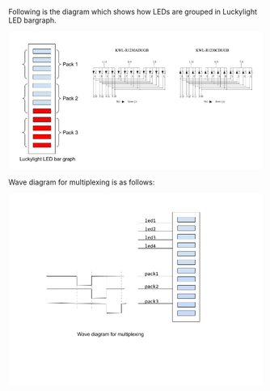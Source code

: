 Following is the diagram which shows how LEDs are grouped in Luckylight LED bargraph.

![Alt text](MultiplexingTutorial1.jpg?raw=true)  

Wave diagram for multiplexing is as follows:

![Alt text](WaveDiagram.png?raw=true)  


